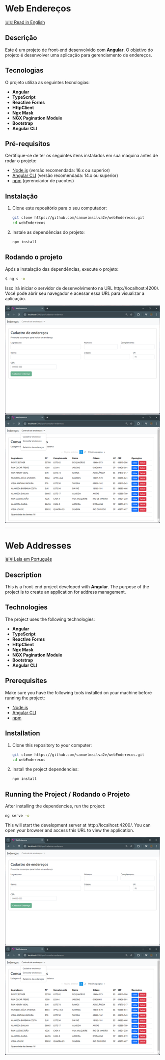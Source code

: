 # Web Endereços

[🇺🇸 Read in English](#web-addresses)

## Descrição
Este é um projeto de front-end desenvolvido com **Angular**. O objetivo do projeto é desenvolver uma aplicação para gerenciamento de endereços.

## Tecnologias
O projeto utiliza as seguintes tecnologias:

- **Angular**
- **TypeScript**
- **Reactive Forms**
- **HttpClient**
- **Ngx Mask**
- **NGX Pagination Module**
- **Bootstrap**
- **Angular CLI**

## Pré-requisitos

Certifique-se de ter os seguintes itens instalados em sua máquina antes de rodar o projeto:

- [Node.js](https://nodejs.org/) (versão recomendada: 16.x ou superior)
- [Angular CLI](https://angular.io/cli) (versão recomendada: 14.x ou superior)
- [npm](https://www.npmjs.com/) (gerenciador de pacotes)

## Instalação

1. Clone este repositório para o seu computador:

    ```bash
    git clone https://github.com/samuelmsilva2v/webEnderecos.git
    cd webEnderecos
    ```

2. Instale as dependências do projeto:

    ```bash
    npm install
    ```

## Rodando o projeto
Após a instalação das dependências, execute o projeto:

```bash
$ ng s -o 
```

Isso irá iniciar o servidor de desenvolvimento na URL http://localhost:4200/. Você pode abrir seu navegador e acessar essa URL para visualizar a aplicação.

![](https://github.com/samuelmsilva2v/assets/blob/main/apiEnderecos/Captura%20de%20tela%202024-12-18%20144955.png)
![](https://github.com/samuelmsilva2v/assets/blob/main/apiEnderecos/Captura%20de%20tela%202024-12-18%20145011.png)

---

# Web Addresses

[🇧🇷 Leia em Português](#web-endereços) 

## Description
This is a front-end project developed with **Angular**. The purpose of the project is to create an application for address management.

## Technologies
The project uses the following technologies:

- **Angular**
- **TypeScript**
- **Reactive Forms**
- **HttpClient**
- **Ngx Mask**
- **NGX Pagination Module**
- **Bootstrap**
- **Angular CLI**

## Prerequisites

Make sure you have the following tools installed on your machine before running the project: 

- [Node.js](https://nodejs.org/) 
- [Angular CLI](https://angular.io/cli) 
- [npm](https://www.npmjs.com/)

## Installation

1. Clone this repository to your computer:

    ```bash
    git clone https://github.com/samuelmsilva2v/webEnderecos.git
    cd webEnderecos
    ```

2. Install the project dependencies:

    ```bash
    npm install
    ```

## Running the Project / Rodando o Projeto
After installing the dependencies, run the project:

```bash
ng serve -o
```

This will start the development server at http://localhost:4200/. You can open your browser and access this URL to view the application.

![](https://github.com/samuelmsilva2v/assets/blob/main/apiEnderecos/Captura%20de%20tela%202024-12-18%20144955.png)
![](https://github.com/samuelmsilva2v/assets/blob/main/apiEnderecos/Captura%20de%20tela%202024-12-18%20145011.png)
